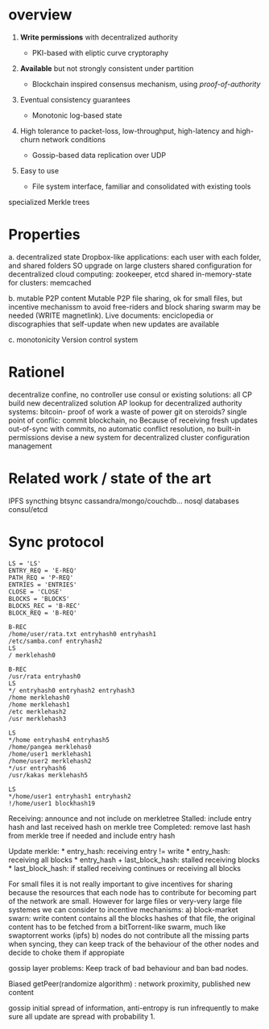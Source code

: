 overview
========

1. **Write permissions** with decentralized authority
    * PKI-based with eliptic curve cryptoraphy

2. **Available** but not strongly consistent under partition
    * Blockchain inspired consensus mechanism, using *proof-of-authority*

3. Eventual consistency guarantees
    * Monotonic log-based state

4. High tolerance to packet-loss, low-throughput, high-latency and high-churn network conditions
    * Gossip-based data replication over UDP

5. Easy to use
    * File system interface, familiar and consolidated with existing tools

specialized Merkle trees

Properties
==========
a. decentralized state
    Dropbox-like applications: each user with each folder, and shared folders
    SO upgrade on large clusters
    shared configuration for decentralized cloud computing: zookeeper, etcd
    shared in-memory-state for clusters: memcached

b. mutable P2P content
    Mutable P2P file sharing, ok for small files, but incentive mechanissm to avoid free-riders and block sharing swarm may be needed (WRITE magnetlink).
    Live documents: enciclopedia or discographies that self-update when new updates are available

c. monotonicity
    Version control system


Rationel
========

decentralize confine, no controller
use consul or existing solutions: all CP
build new decentralized solution AP
lookup for decentralized authority systems: bitcoin- proof of work a waste of power
git on steroids? single point of conflic: commit blockchain, no Because of receiving fresh updates out-of-sync with commits, no automatic conflict resolution, no built-in permissions
devise a new system for decentralized cluster configuration management



Related work / state of the art
===============================

IPFS
syncthing
btsync
cassandra/mongo/couchdb... nosql databases
consul/etcd


Sync protocol
=============
    LS = 'LS'
    ENTRY_REQ = 'E-REQ'
    PATH_REQ = 'P-REQ'
    ENTRIES = 'ENTRIES'
    CLOSE = 'CLOSE'
    BLOCKS = 'BLOCKS'
    BLOCKS_REC = 'B-REC'
    BLOCK_REQ = 'B-REQ'
    
    B-REC
    /home/user/rata.txt entryhash0 entryhash1
    /etc/samba.conf entryhash2
    LS
    / merklehash0
    
    B-REC
    /usr/rata entryhash0
    LS
    */ entryhash0 entryhash2 entryhash3
    /home merklehash0
    /home merklehash1
    /etc merklehash2
    /usr merklehash3
    
    LS
    */home entryhash4 entryhash5
    /home/pangea merklehas0
    /home/user1 merklehash1
    /home/user2 merklehash2
    */usr entryhash6
    /usr/kakas merklehash5
    
    LS
    */home/user1 entryhash1 entryhash2
    !/home/user1 blockhash19



Receiving: announce and not include on merkletree
Stalled: include entry hash and last received hash on merkle tree
Completed: remove last hash from merkle tree if needed and include entry hash


Update merkle:
    * entry_hash: receiving entry != write
    * entry_hash: receiving all blocks
    * entry_hash + last_block_hash: stalled receiving blocks
    * last_block_hash: if stalled receiving continues or receiving all blocks


For small files it is not really important to give incentives for sharing because the resources that each node has to contribute for becoming part of the network are small. However for large files or very-very large file systemes we can consider to incentive mechanisms:
    a) block-market swarn: write content contains all the blocks hashes of that file, the original content has to be fetched from a bitTorrent-like swarm, much like swaptorrent works (ipfs)
    b) nodes do not contribute all the missing parts when syncing, they can keep track of the behaviour of the other nodes and decide to choke them if appropiate


gossip layer problems: Keep track of bad behaviour and ban bad nodes.




Biased getPeer(randomize algorithm) : network proximity, published new content

gossip initial spread of information, anti-entropy is run infrequently to make sure all update are spread with probability 1.




